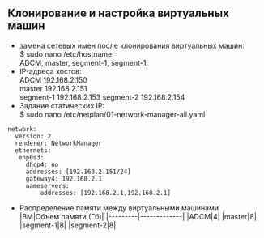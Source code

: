 ## Клонирование и настройка виртуальных машин ##

- замена сетевых имен после клонирования виртуальных машин:  
  $ sudo nano /etc/hostname  
  ADCM, master, segment-1, segment-1.   
- IP-адреса хостов:   
   ADCM      192.168.2.150   
   master    192.168.2.151   
   segment-1 192.168.2.153
   segment-2 192.168.2.154   
- Задание статических IP:   
  $ sudo nano /etc/netplan/01-network-manager-all.yaml
```   
network:   
  version: 2   
  renderer: NetworkManager   
  ethernets:   
   enp0s3:   
     dhcp4: no   
     addresses: [192.168.2.151/24]   
     gateway4: 192.168.2.1   
     nameservers:   
         addresses: [192.168.2.1,192.168.2.1]   
```
- Распределение памяти между виртуальными машинами   
|ВМ|Объем памяти (Гб)|
|---------|-------------|
|ADCM|4|
|master|8|
|segment-1|8|
|segment-2|8|
   
